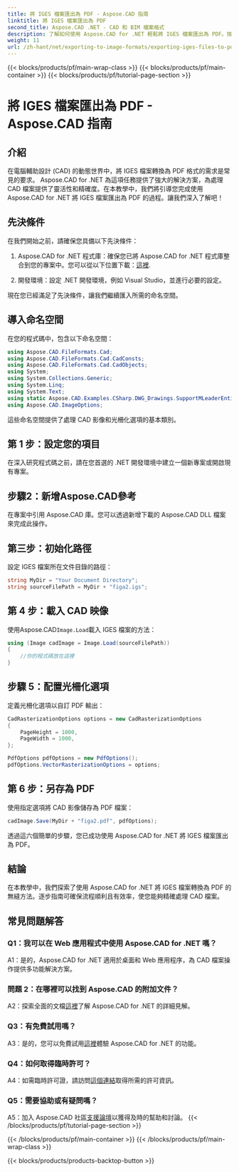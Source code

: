 ```yaml
---
title: 將 IGES 檔案匯出為 PDF - Aspose.CAD 指南
linktitle: 將 IGES 檔案匯出為 PDF
second_title: Aspose.CAD .NET - CAD 和 BIM 檔案格式
description: 了解如何使用 Aspose.CAD for .NET 輕鬆將 IGES 檔案匯出為 PDF。按照我們的逐步指南進行精確的 CAD 檔案操作。
weight: 11
url: /zh-hant/net/exporting-to-image-formats/exporting-iges-files-to-pdf/
---
```


{{< blocks/products/pf/main-wrap-class >}}
{{< blocks/products/pf/main-container >}}
{{< blocks/products/pf/tutorial-page-section >}}

# 將 IGES 檔案匯出為 PDF - Aspose.CAD 指南

## 介紹

在電腦輔助設計 (CAD) 的動態世界中，將 IGES 檔案轉換為 PDF 格式的需求是常見的要求。 Aspose.CAD for .NET 為這項任務提供了強大的解決方案，為處理 CAD 檔案提供了靈活性和精確度。在本教學中，我們將引導您完成使用 Aspose.CAD for .NET 將 IGES 檔案匯出為 PDF 的過程。讓我們深入了解吧！

## 先決條件

在我們開始之前，請確保您具備以下先決條件：

1.  Aspose.CAD for .NET 程式庫：確保您已將 Aspose.CAD for .NET 程式庫整合到您的專案中。您可以從以下位置下載：[這裡](https://releases.aspose.com/cad/net/).

2. 開發環境：設定 .NET 開發環境，例如 Visual Studio，並進行必要的設定。

現在您已經滿足了先決條件，讓我們繼續匯入所需的命名空間。

## 導入命名空間

在您的程式碼中，包含以下命名空間：

```csharp
using Aspose.CAD.FileFormats.Cad;
using Aspose.CAD.FileFormats.Cad.CadConsts;
using Aspose.CAD.FileFormats.Cad.CadObjects;
using System;
using System.Collections.Generic;
using System.Linq;
using System.Text;
using static Aspose.CAD.Examples.CSharp.DWG_Drawings.SupportMLeaderEntityForDWGFormat;
using Aspose.CAD.ImageOptions;
```

這些命名空間提供了處理 CAD 影像和光柵化選項的基本類別。

## 第 1 步：設定您的項目

在深入研究程式碼之前，請在您首選的 .NET 開發環境中建立一個新專案或開啟現有專案。

## 步驟2：新增Aspose.CAD參考

在專案中引用 Aspose.CAD 庫。您可以透過新增下載的 Aspose.CAD DLL 檔案來完成此操作。

## 第三步：初始化路徑

設定 IGES 檔案所在文件目錄的路徑：

```csharp
string MyDir = "Your Document Directory";
string sourceFilePath = MyDir + "figa2.igs";
```

## 第 4 步：載入 CAD 映像

使用Aspose.CAD`Image.Load`載入 IGES 檔案的方法：

```csharp
using (Image cadImage = Image.Load(sourceFilePath))
{
    //你的程式碼放在這裡
}
```

## 步驟 5：配置光柵化選項

定義光柵化選項以自訂 PDF 輸出：

```csharp
CadRasterizationOptions options = new CadRasterizationOptions
{
    PageHeight = 1000,
    PageWidth = 1000,
};

PdfOptions pdfOptions = new PdfOptions();
pdfOptions.VectorRasterizationOptions = options;
```

## 第 6 步：另存為 PDF

使用指定選項將 CAD 影像儲存為 PDF 檔案：

```csharp
cadImage.Save(MyDir + "figa2.pdf", pdfOptions);
```

透過這六個簡單的步驟，您已成功使用 Aspose.CAD for .NET 將 IGES 檔案匯出為 PDF。

## 結論

在本教學中，我們探索了使用 Aspose.CAD for .NET 將 IGES 檔案轉換為 PDF 的無縫方法。逐步指南可確保流程順利且有效率，使您能夠精確處理 CAD 檔案。


## 常見問題解答

### Q1：我可以在 Web 應用程式中使用 Aspose.CAD for .NET 嗎？

A1：是的，Aspose.CAD for .NET 適用於桌面和 Web 應用程序，為 CAD 檔案操作提供多功能解決方案。

### 問題 2：在哪裡可以找到 Aspose.CAD 的附加文件？

 A2：探索全面的文檔[這裡](https://reference.aspose.com/cad/net/)了解 Aspose.CAD for .NET 的詳細見解。

### Q3：有免費試用嗎？

 A3：是的，您可以免費試用[這裡](https://releases.aspose.com/)體驗 Aspose.CAD for .NET 的功能。

### Q4：如何取得臨時許可？

 A4：如需臨時許可證，請訪問[這個連結](https://purchase.aspose.com/temporary-license/)取得所需的許可資訊。

### Q5：需要協助或有疑問嗎？

A5：加入 Aspose.CAD 社區[支援論壇](https://forum.aspose.com/c/cad/19)以獲得及時的幫助和討論。
{{< /blocks/products/pf/tutorial-page-section >}}

{{< /blocks/products/pf/main-container >}}
{{< /blocks/products/pf/main-wrap-class >}}

{{< blocks/products/products-backtop-button >}}
